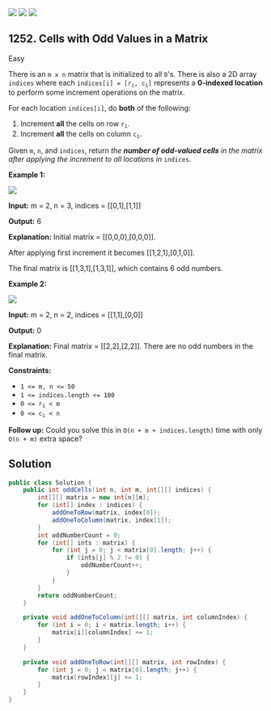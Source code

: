 [![](https://img.shields.io/github/stars/javadev/LeetCode-in-Java?label=Stars&style=flat-square)](https://github.com/javadev/LeetCode-in-Java)
[![](https://img.shields.io/github/forks/javadev/LeetCode-in-Java?label=Fork%20me%20on%20GitHub%20&style=flat-square)](https://github.com/javadev/LeetCode-in-Java/fork)
[![](https://img.shields.io/badge/-LeetCode%20in%20Kotlin-blue?style=flat-square)](https://github.com/javadev/LeetCode-in-Kotlin)

## 1252\. Cells with Odd Values in a Matrix

Easy

There is an `m x n` matrix that is initialized to all `0`'s. There is also a 2D array `indices` where each <code>indices[i] = [r<sub>i</sub>, c<sub>i</sub>]</code> represents a **0-indexed location** to perform some increment operations on the matrix.

For each location `indices[i]`, do **both** of the following:

1.  Increment **all** the cells on row <code>r<sub>i</sub></code>.
2.  Increment **all** the cells on column <code>c<sub>i</sub></code>.

Given `m`, `n`, and `indices`, return _the **number of odd-valued cells** in the matrix after applying the increment to all locations in_ `indices`.

**Example 1:**

![](https://assets.leetcode.com/uploads/2019/10/30/e1.png)

**Input:** m = 2, n = 3, indices = \[\[0,1],[1,1]]

**Output:** 6

**Explanation:** Initial matrix = \[\[0,0,0],[0,0,0]].

After applying first increment it becomes [[1,2,1],[0,1,0]].

The final matrix is [[1,3,1],[1,3,1]], which contains 6 odd numbers. 

**Example 2:**

![](https://assets.leetcode.com/uploads/2019/10/30/e2.png)

**Input:** m = 2, n = 2, indices = \[\[1,1],[0,0]]

**Output:** 0

**Explanation:** Final matrix = \[\[2,2],[2,2]]. There are no odd numbers in the final matrix. 

**Constraints:**

*   `1 <= m, n <= 50`
*   `1 <= indices.length <= 100`
*   <code>0 <= r<sub>i</sub> < m</code>
*   <code>0 <= c<sub>i</sub> < n</code>

**Follow up:** Could you solve this in `O(n + m + indices.length)` time with only `O(n + m)` extra space?

## Solution

```java
public class Solution {
    public int oddCells(int n, int m, int[][] indices) {
        int[][] matrix = new int[n][m];
        for (int[] index : indices) {
            addOneToRow(matrix, index[0]);
            addOneToColumn(matrix, index[1]);
        }
        int oddNumberCount = 0;
        for (int[] ints : matrix) {
            for (int j = 0; j < matrix[0].length; j++) {
                if (ints[j] % 2 != 0) {
                    oddNumberCount++;
                }
            }
        }
        return oddNumberCount;
    }

    private void addOneToColumn(int[][] matrix, int columnIndex) {
        for (int i = 0; i < matrix.length; i++) {
            matrix[i][columnIndex] += 1;
        }
    }

    private void addOneToRow(int[][] matrix, int rowIndex) {
        for (int j = 0; j < matrix[0].length; j++) {
            matrix[rowIndex][j] += 1;
        }
    }
}
```